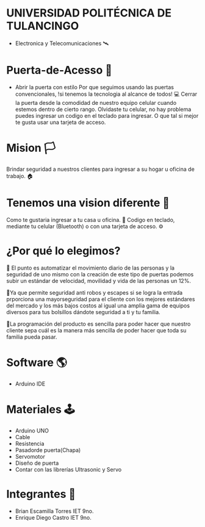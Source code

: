# UNIVERSIDAD POLITÉCNICA DE TULANCINGO
  * Electronica y Telecomunicaciones  🛰

# Puerta-de-Acesso 🚪
 * Abrir la puerta con estilo 
Por que seguimos usando las puertas convencionales, !si tenemos la tecnologia al alcance de todos! 💻
Cerrar la puerta desde la comodidad de nuestro equipo celular cuando estemos dentro de cierto rango.
Olvidaste tu celular, no hay problema puedes ingresar un codigo en el teclado para ingresar.
O que tal si mejor te gusta usar una tarjeta de acceso.

# Mision 🏳
Brindar seguridad a nuestros clientes para ingresar a su hogar u oficina de trabajo. 🏠

# Tenemos una vision diferente 🚩
Como te gustaria ingresar a tu casa u oficina. 🕋
Codigo en teclado, mediante tu celular (Bluetooth) o con una tarjeta de acceso. ⚙

# ¿Por qué lo elegimos?
 🤔 El punto es automatizar el movimiento diario de las personas y la seguridad de uno mismo con la creación de este tipo de puertas podemos subir un estándar de velocidad, movilidad y vida de las personas un 12%.

 🧭Ya que permite seguridad anti robos y escapes si se logra la entrada prporciona una mayorseguridad para el  cliente con los mejores estándares del mercado y los más bajos costos al igual una amplia gama de equipos diversos para tus bolsillos dándote seguridad a ti y tu familia.

 🧷La programación del producto es sencilla para poder hacer que nuestro cliente sepa cuál es la manera más sencilla de poder hacer que toda su familia pueda pasar.

# Software 🌎
  * Arduino IDE
  
# Materiales 🕹
  * Arduino UNO
  * Cable
  * Resistencia
  * Pasadorde puerta(Chapa)
  * Servomotor
  * Diseño de puerta
  * Contar con las librerías Ultrasonic y Servo
  
# Integrantes 🗿
  * Brian Escamilla Torres   IET 9no.
  * Enrique Diego Castro   IET 9no.

